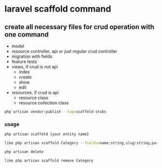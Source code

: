 
# laravel scaffold command

## create all necessary files for crud operation with one command
- model
- resource controller, api or just regular crud controller
- migration with fields
- feature tests
- views, if crud is not api
    - index
    - create
    - show
    - edit
- resources, if crud is api
    - resource class
    - resource collection class


```bash
php artisan vendor:publish --tag=scaffold-stubs
```

### usage
```bash
php artisan scaffold {your entity name}

like php artisan scaffold Category --fields=name:string,slug:string,parent_id:foreignId

php artisan delete

like php artisan scaffold remove Category 

```
